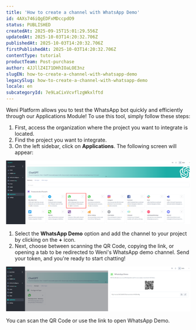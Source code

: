 ```yaml
---
title: 'How to create a channel with WhatsApp Demo'
id: 4AXs746iQgEDFxMDccpdO9
status: PUBLISHED
createdAt: 2025-09-15T15:01:29.556Z
updatedAt: 2025-10-03T14:20:32.706Z
publishedAt: 2025-10-03T14:20:32.706Z
firstPublishedAt: 2025-10-03T14:20:32.706Z
contentType: tutorial
productTeam: Post-purchase
author: 4JJllZ4I71DHhIOaLOE3nz
slugEN: how-to-create-a-channel-with-whatsapp-demo
legacySlug: how-to-create-a-channel-with-whatsapp-demo
locale: en
subcategoryId: 7e9LaCixVcvflzgWkxlftd
---
```


Weni Platform allows you to test the WhatsApp bot quickly and efficiently through our Applications Module! To use this tool, simply follow these steps:

1. First, access the organization where the project you want to integrate is located.
2. Find the project you want to integrate.
3. On the left sidebar, click on **Applications**. The following screen will appear:

![](https://raw.githubusercontent.com/vtexdocs/help-center-content/refs/heads/main/docs/en/tutorials/weni-by-vtex/integrations/how-to-create-a-channel-with-whatsapp-demo_1.png)

1. Select the **WhatsApp Demo** option and add the channel to your project by clicking on the **\+** icon.
2. Next, choose between scanning the QR Code, copying the link, or opening a tab to be redirected to Weni's WhatsApp demo channel. Send your token, and you're ready to start chatting!

![](https://raw.githubusercontent.com/vtexdocs/help-center-content/refs/heads/main/docs/en/tutorials/weni-by-vtex/integrations/how-to-create-a-channel-with-whatsapp-demo_2.png)

You can scan the QR Code or use the link to open WhatsApp Demo.
